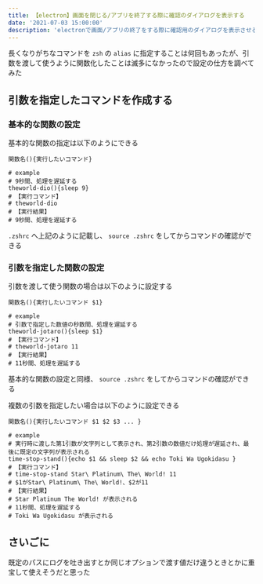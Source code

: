 ```yaml
---
title: 【electron】画面を閉じる/アプリを終了する際に確認のダイアログを表示する
date: '2021-07-03 15:00:00'
description: 'electronで画面/アプリの終了をする際に確認用のダイアログを表示させる実装方法について簡単にまとめた'
---
```


<!--
構成について

記事のモチベーション
プロダクト実装で、特定のウィンドウを閉じようとするときに確認用のダイアログを表示させる必要があった
今回は、実装前に想定した点と実装したときのポイントについてまとめる

実装時の要件
1. ウィンドウを閉じるときに確認のダイアログを表示する
1-1. 閉じることを確定したら、ウィンドウを閉じる
1-2. キャンセルしたら、ウィンドウをそのままにする
2. アプリを終了するときにウィンドウを開いている状態なら終了前に確認のダイアログを表示する
2-1. 閉じることを確定したら、ウィンドウを閉じてアプリを終了する
2-2. キャンセルしたら、ウィンドウをそのままにして、アプリの終了をしない

実装前に想定した点
想定していた方法だとウィンドウの `close` イベントの前後で実装できると思っていたが、そうとは行かなかった

`close` イベントの前後の制御で困難だった点
1. そもそもウィンドウの `close` イベントよりも前に制御するイベントがなかった
1-1. electronの `app` の `will-quit` , `before-quit` といったような処理があると思っていた
2. ウィンドウの特定の画面を開いている場合、メインプロセス側でウィンドウを閉じる処理をすると同期/非同期に関わらず、キャンセル後にそのウィンドウの操作が効かない
2-1. メインプロセスでなく、フロント側で「window.onbeforeunload」を使って回避する方法もあったけど、１つのウィンドウの複数の画面ごとに適用させることが億劫だった

実際に実装した点
1. ウィンドウフレームの「閉じる」「最小化」を表示させない
2. 画面内で作成した「閉じる」ボタンからウィンドウの `close` イベントを発火させるのではなく、非同期でダイアログを表示する
2-1. キャンセルしたら、 `e.preventDefault` で処理を止める
2-2-1. 閉じる確定をしたら、ウィンドウを `destroy` する
2-2-2. `destroy` をする理由は次に説明する
3. アプリを終了する時に `before-quit` で終了前の処理をする
3-1. `before-quit` の中で ウィンドウが `isVisible` な場合、 `e.preventDefault` をすることで、アプリ終了処理を止める
3-2. 非同期でダイアログを表示し、閉じることを確定したら、 `app.quit` を再度実行する
3-2-1. 特定のウィンドウを閉じる際、 ウィンドウの `close` だと、フロント側で `unload`のイベント処理を加える必要がある
3-2-2. また、 `close` イベントだと、ウィンドウを閉じようとする段階なので、 `app.quit` を再度実行しても、まだ「完全に閉じいている状態」ではないため、ウィンドウにダイアログがちょっと表示されてから閉じることになる
3-2-3. `destroy` だと、 `unload` と `beforeunload` のイベントが発生することやウィンドウの `isVisible` な状態を気にせずに済む
-->

長くなりがちなコマンドを `zsh` の `alias` に指定することは何回もあったが、引数を渡して使うように関数化したことは滅多になかったので設定の仕方を調べてみた

## 引数を指定したコマンドを作成する

### 基本的な関数の設定

基本的な関数の指定は以下のようにできる

```shell
関数名(){実行したいコマンド}

# example
# 9秒間、処理を遅延する
theworld-dio(){sleep 9}
# 【実行コマンド】
# theworld-dio
# 【実行結果】
# 9秒間、処理を遅延する
```

`.zshrc` へ上記のように記載し、 `source .zshrc` をしてからコマンドの確認ができる

### 引数を指定した関数の設定

引数を渡して使う関数の場合は以下のように設定する

```shell
関数名(){実行したいコマンド $1}

# example
# 引数で指定した数値の秒数間、処理を遅延する
theworld-jotaro(){sleep $1}
# 【実行コマンド】
# theworld-jotaro 11
# 【実行結果】
# 11秒間、処理を遅延する
```

基本的な関数の設定と同様、 `source .zshrc` をしてからコマンドの確認ができる

複数の引数を指定したい場合は以下のように設定できる

```shell
関数名(){実行したいコマンド $1 $2 $3 ... }

# example
# 実行時に渡した第1引数が文字列として表示され、第2引数の数値だけ処理が遅延され、最後に既定の文字列が表示される
time-stop-stand(){echo $1 && sleep $2 && echo Toki Wa Ugokidasu }
# 【実行コマンド】
# time-stop-stand Star\ Platinum\ The\ World! 11
# $1がStar\ Platinum\ The\ World!、$2が11
# 【実行結果】
# Star Platinum The World! が表示される
# 11秒間、処理を遅延する
# Toki Wa Ugokidasu が表示される
```

## さいごに

既定のパスにログを吐き出すとか同じオプションで渡す値だけ違うときとかに重宝して使えそうだと思った

